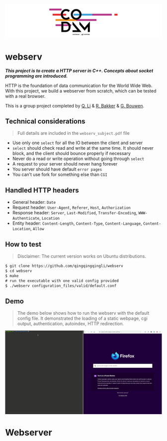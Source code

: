 [![Logo](https://github.com/qingqingqingli/readme_images/blob/master/codam_logo_1.png)](https://github.com/qingqingqingli/webserv)

# webserv
***This project is to create a HTTP server in C++. Concepts about socket programming are introduced.***

HTTP is the foundation of data communication for the World Wide Web. With this project, we build a webserver from scratch, which can be tested with a real browser. 

This is a group project completed by [Q. Li](https://github.com/qingqingqingli) & [R. Bakker](https://github.com/rbakker96) & [G. Bouwen](https://github.com/gbouwen).

## Technical considerations
> Full details are included in the `webserv_subject.pdf` file

- Use only one `select` for all the IO between the client and server
- `select` should check read and write at the same time. It should never block, and the client should bounce properly if necessary
- Never do a read or write operation without going through `select`
- A request to your server should never hang forever
- You server should have default `error pages`
- You can’t use fork for something else than `CGI`

## Handled HTTP headers  
- General header: `Date`
- Request header: `User-Agent`, `Referer`, `Host`, `Authorization`
- Response header: `Server`, `Last-Modified`, `Transfer-Encoding`, `WWW-Authenticate`, `Location`
- Entity header: `Content-Length`, `Content-Type`, `Content-Language`, `Content-Location`, `Allow`

## How to test
> Disclaimer: The current version works on Ubuntu distributions. 

```shell
$ git clone https://github.com/qingqingqingli/webserv
$ cd webserv
$ make
# run the executable with one valid config provided
$ ./webserv configuration_files/valid/default.conf
```

## Demo
> The demo below shows how to run the webserv with the default config file. It demonstrated the loading of a static webpage, cgi output, authentication, autoindex, HTTP redirection. 

[![demo](https://github.com/qingqingqingli/webserv/blob/main/images/webserv.gif)](https://github.com/qingqingqingli/webserv)
# Webserver
